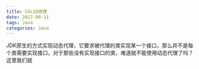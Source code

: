 ```yaml
---
title: CGLIB原理
date: 2017-09-11
tags: Java
categories: Java
---
```

JDK原生的方式实现动态代理，它要求被代理的类实现某一个接口，那么并不是每个类需要实现接口，对于那些没有实现接口的类，难道就不能使用动态代理了吗？这里我们就


